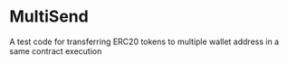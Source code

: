# MultiSend
A test code for transferring ERC20 tokens to multiple wallet address in a same contract execution
